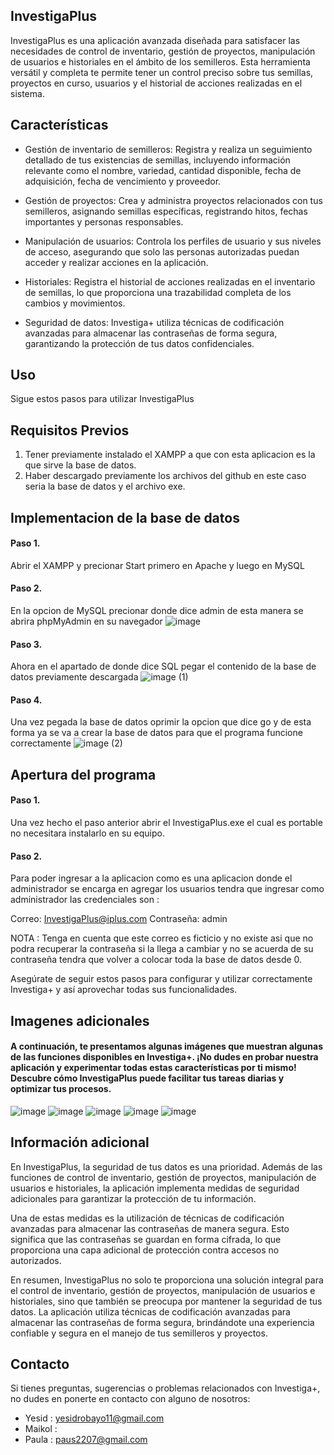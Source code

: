 ## InvestigaPlus

InvestigaPlus es una aplicación avanzada diseñada para satisfacer las necesidades de control de inventario, gestión de proyectos, manipulación de usuarios e historiales en el ámbito de los semilleros. Esta herramienta versátil y completa te permite tener un control preciso sobre tus semillas, proyectos en curso, usuarios y el historial de acciones realizadas en el sistema.

## Características
- Gestión de inventario de semilleros: Registra y realiza un seguimiento detallado de tus existencias de semillas, incluyendo información relevante como el nombre, variedad, cantidad disponible, fecha de adquisición, fecha de vencimiento y proveedor.

- Gestión de proyectos: Crea y administra proyectos relacionados con tus semilleros, asignando semillas específicas, registrando hitos, fechas importantes y personas responsables.

- Manipulación de usuarios: Controla los perfiles de usuario y sus niveles de acceso, asegurando que solo las personas autorizadas puedan acceder y realizar acciones en la aplicación.

- Historiales: Registra el historial de acciones realizadas en el inventario de semillas, lo que proporciona una trazabilidad completa de los cambios y movimientos.

- Seguridad de datos: Investiga+ utiliza técnicas de codificación avanzadas para almacenar las contraseñas de forma segura, garantizando la protección de tus datos confidenciales.

## Uso

Sigue estos pasos para utilizar InvestigaPlus

## Requisitos Previos

1. Tener previamente instalado el XAMPP a que con esta aplicacion es la que sirve la base de datos.
2. Haber descargado previamente los archivos del github en este caso seria la base de datos y el archivo exe.


## Implementacion de la base de datos

#### Paso 1.
 Abrir el XAMPP y precionar Start primero en Apache y luego en MySQL
#### Paso 2.
En la opcion de MySQL precionar donde dice admin de esta manera se abrira phpMyAdmin en su navegador
![image](https://github.com/Yesid-Robayo/InvestigaPlus/assets/114313044/becddcfd-f007-4b85-81ae-ca20c9b682b3)

#### Paso 3.
Ahora en el apartado de donde dice SQL pegar el contenido de la base de datos previamente descargada
![image (1)](https://github.com/Yesid-Robayo/InvestigaPlus/assets/114313044/1967aa51-4908-4c98-9871-5c11e2c0d7d9)

#### Paso 4.
Una vez pegada la base de datos oprimir la opcion que dice go y de esta forma ya se va a crear la base de datos para que el programa funcione correctamente
![image (2)](https://github.com/Yesid-Robayo/InvestigaPlus/assets/114313044/4d142f9d-5d57-4e99-a714-143354bb648d)


## Apertura del programa

#### Paso 1.
Una vez hecho el paso anterior abrir el InvestigaPlus.exe el cual es portable no necesitara instalarlo en su equipo.
#### Paso 2.
Para poder ingresar a la aplicacion como es una aplicacion donde el administrador se encarga en agregar los usuarios tendra que ingresar como administrador las credenciales son :

Correo: InvestigaPlus@iplus.com
Contraseña: admin

NOTA : Tenga en cuenta que este correo es ficticio y no existe asi que no podra recuperar la contraseña si la llega a cambiar y no se acuerda de su contraseña tendra que volver a colocar toda la base de datos desde 0.

Asegúrate de seguir estos pasos para configurar y utilizar correctamente Investiga+ y así aprovechar todas sus funcionalidades.

## Imagenes adicionales

#### A continuación, te presentamos algunas imágenes que muestran algunas de las funciones disponibles en Investiga+. ¡No dudes en probar nuestra aplicación y experimentar todas estas características por ti mismo! Descubre cómo InvestigaPlus puede facilitar tus tareas diarias y optimizar tus procesos. 
![image](https://github.com/Yesid-Robayo/InvestigaPlus/assets/114313044/22e0aba2-cb12-4fb9-9ff8-4bf89523182c)
![image](https://github.com/Yesid-Robayo/InvestigaPlus/assets/114313044/dc53002d-9159-4769-b7eb-b8607e3ba353)
![image](https://github.com/Yesid-Robayo/InvestigaPlus/assets/114313044/816f1a28-72cd-4164-8216-61eb92fef812)
![image](https://github.com/Yesid-Robayo/InvestigaPlus/assets/114313044/e4c77087-6198-4d8b-ac5c-fdbc961c7057)
![image](https://github.com/Yesid-Robayo/InvestigaPlus/assets/114313044/c93ae514-53bf-4dbf-9d36-59aefaf39812)

## Información adicional

En InvestigaPlus, la seguridad de tus datos es una prioridad. Además de las funciones de control de inventario, gestión de proyectos, manipulación de usuarios e historiales, la aplicación implementa medidas de seguridad adicionales para garantizar la protección de tu información.

Una de estas medidas es la utilización de técnicas de codificación avanzadas para almacenar las contraseñas de manera segura. Esto significa que las contraseñas se guardan en forma cifrada, lo que proporciona una capa adicional de protección contra accesos no autorizados.

En resumen, InvestigaPlus no solo te proporciona una solución integral para el control de inventario, gestión de proyectos, manipulación de usuarios e historiales, sino que también se preocupa por mantener la seguridad de tus datos. La aplicación utiliza técnicas de codificación avanzadas para almacenar las contraseñas de forma segura, brindándote una experiencia confiable y segura en el manejo de tus semilleros y proyectos.

## Contacto

Si tienes preguntas, sugerencias o problemas relacionados con Investiga+, no dudes en ponerte en contacto con alguno de nosotros:

- Yesid : yesidrobayo11@gmail.com
- Maikol :
- Paula : paus2207@gmail.com
